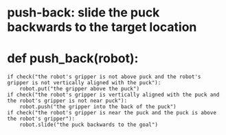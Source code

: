 # push-back: slide the puck backwards to the target location
# def push_back(robot):
    if check("the robot's gripper is not above puck and the robot's gripper is not vertically aligned with the puck"):
        robot.put("the gripper above the puck")
    if check("the robot's gripper is vertically aligned with the puck and the robot's gripper is not near puck"):
        robot.push("the gripper into the back of the puck")
    if check("the robot's gripper is near the puck and the puck is above the robot's gripper"):
        robot.slide("the puck backwards to the goal")